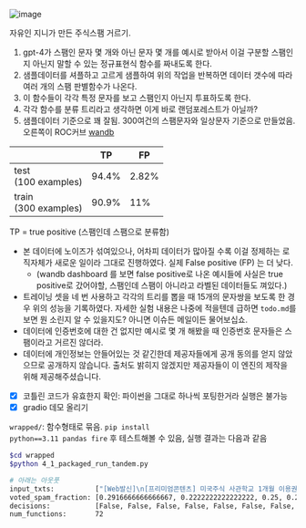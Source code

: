 ![image](https://github.com/fgenie/scamtext/assets/135444161/a86d7504-7e8d-4dad-bbdc-d478e199c199)

자유인 지니가 만든 주식스팸 거르기.

1. gpt-4가 스팸인 문자 몇 개와 아닌 문자 몇 개를 예시로 받아서 이걸 구분할 스팸인지 아닌지 말할 수 있는 정규표현식 함수를 짜내도록 한다.
2. 샘플데이터를 셔플하고 고르게 샘플하여 위의 작업을 반복하면 데이터 갯수에 따라 여러 개의 스팸 판별함수가 나온다.
3. 이 함수들이 각각 특정 문자를 보고 스팸인지 아닌지 투표하도록 한다.
4. 각각 함수를 분류 트리라고 생각하면 이게 바로 랜덤포레스트가 아닐까?
5. 샘플데이터 기준으로 꽤 잘됨. 300여건의 스팸문자와 일상문자 기준으로 만들었음. 오른쪽이 ROC커브 [wandb](https://wandb.ai/sonsus/scamtext/runs/f4w58kcd?workspace=user-sonsus)

|      | TP | FP |
|------|-------------|------------|
| test<br/>(100 examples)   | 94.4%       | 2.82%      |     
| train<br/>(300 examples)   | 90.9%       | 11%        |

TP = true positive (스팸인데 스팸으로 분류함)

- 본 데이터에 노이즈가 섞여있으나, 어차피 데이터가 많아질 수록 이걸 정제하는 로직자체가 새로운 일이라 그대로 진행하였다. 실제 False positive (FP) 는 더 낮다.  
   - (wandb dashboard 를 보면 false positive로 나온 예시들에 사실은 true positive로 갔어야할, 스팸인데 스팸이 아니라고 라벨된 데이터들도 껴있다.)
- 트레이닝 셋을 네 번 사용하고 각각의 트리를 뽑을 때 15개의 문자쌍을 보도록 한 경우 위의 성능을 기록하였다. 자세한 실험 내용은 나중에 적을텐데 급하면 <code>todo.md</code>를 보면 뭔 소린지 알 수 있을지도? 아니면 이슈든 메일이든 물어보십쇼.
- 데이터에 인증번호에 대한 건 없지만 예시로 몇 개 해봤을 때 인증번호 문자들은 스팸이라고 거르진 않더라.
- 데이터에 개인정보는 안들어있는 것 같긴한데 제공자들에게 공개 동의를 얻지 않았으므로 공개하지 않습니다. 출처도 밝히지 않겠지만 제공자들이 이 엔진의 제작을 위해 제공해주셨습니다.




- [x] 코틀린 코드가 유효한지 확인: 파이썬을 그대로 하나씩 포팅한거라 실행은 불가능
- [x] gradio 데모 올리기

<code>wrapped/</code>: 함수형태로 묶음. <code>pip install python==3.11 pandas fire</code> 후 테스트해볼 수 있음, 실행 결과는 다음과 같음
```bash
$cd wrapped 
$python 4_1_packaged_run_tandem.py

# 아래는 아웃풋
input_txts:          ["[Web발신]\n[프리미엄콘텐츠] 미국주식 사관학교 1개월 이용권 3,900원이 결제되었습니다.", "[Web발신]\nYour Beam verification code is: 5557", "[국외발신]\nG-592238 is your Google verification code.", "[Web발신]\n[아프리카TV] 인증번호 [11382]를 입력해 주세요.", "[Web발신]\n[민방위 교육센터]\n본인확인을 위해 인증번호 [514073]를 입력해 주세요.", "[Web발신]\n[한전사이버지점]고객님의 한전정보 SMS 인증번호는[290017]입니다.", "[Web발신]\n[삼성카드]SMS 인증번호[471636]", "[한국모바일인증(주)]본인확인 인증번호[995988]입니다. \\타인 노출 금지\\\"\"", "[Web발신]\n[MY COMPANY] 승인\n3101 선선일님\n134,000원 일시불\n신세계센트럴시티\n잔여한도1,866,000원", "[Web발신]\n[MY COMPANY] 현대카드 당월 결제 예정 금액 안내\n\n회원님, 당월 법인카드 결제 예정 결제금액을 안내 해드립니다\n\n[상세 안내]\n- 대상카드 : 3101 카드\n- 결제 예정 금액 : 49,700원 (05/07 기준)\n- 결제일 : 05/24\n- 납부방식 : 농협중앙\n\n. 상세내역은 청구서 또는 현대카드 법인홈페이지에서 확인이 가능합니다.\n\n[문의] 1577-6000", "[국외발신]\n선선일님\n[수입세금]\n발생되였습니다.\n금액892,624원\n사건코드(3**4)\n금일 자동처리예정\n민원0269569423", "https://www.youtube.com/live/garRuI-ex6w?feature=share\n주일낮예배입니다", "[Web발신]\n(광고)크린토피아 내일까지! 패딩,점퍼,스웨터,코트,겨울조끼 세탁15%세일! 무료거부0807450061", "[여신금융협회] 본인확인 인증번호[506382]를 화면에 입력해주세요", "[CJ대한통운]고객님의 상품(568830418273)이 배송되었습니다.▶인수자(위탁):문앞"]
voted_spam_fraction: [0.2916666666666667, 0.2222222222222222, 0.25, 0.20833333333333334, 0.2777777777777778, 0.2777777777777778, 0.2222222222222222, 0.3194444444444444, 0.3472222222222222, 0.4444444444444444, 0.4583333333333333, 0.05555555555555555, 0.75, 0.2361111111111111, 0.3194444444444444]
decisions:           [False, False, False, False, False, False, False, False, False, True, True, False, True, False, False]
num_functions:       72
```
